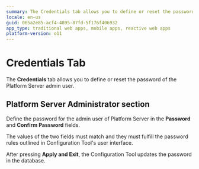 ```yaml
---
summary: The Credentials tab allows you to define or reset the password of the Platform Server admin user.
locale: en-us
guid: 065a2e85-acf4-4895-87fd-5f176f406932
app_type: traditional web apps, mobile apps, reactive web apps
platform-version: o11
---
```


# Credentials Tab

The **Credentials** tab allows you to define or reset the password of the Platform Server admin user.

## Platform Server Administrator section

Define the password for the admin user of Platform Server in the **Password** and **Confirm Password** fields.

The values of the two fields must match and they must fulfill the password rules outlined in Configuration Tool's user interface.

After pressing **Apply and Exit**, the Configuration Tool updates the password in the database.
